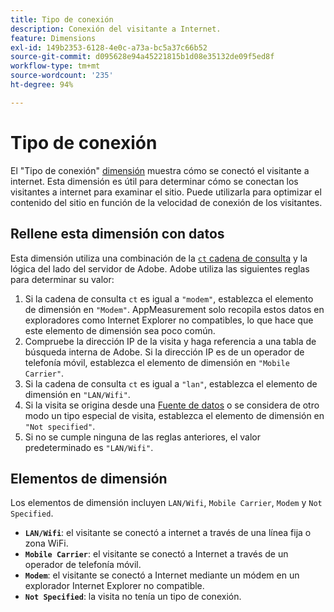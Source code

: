 ```yaml
---
title: Tipo de conexión
description: Conexión del visitante a Internet.
feature: Dimensions
exl-id: 149b2353-6128-4e0c-a73a-bc5a37c66b52
source-git-commit: d095628e94a45221815b1d08e35132de09f5ed8f
workflow-type: tm+mt
source-wordcount: '235'
ht-degree: 94%

---
```


# Tipo de conexión

El &quot;Tipo de conexión&quot; [dimensión](overview.md) muestra cómo se conectó el visitante a internet. Esta dimensión es útil para determinar cómo se conectan los visitantes a internet para examinar el sitio. Puede utilizarla para optimizar el contenido del sitio en función de la velocidad de conexión de los visitantes.

## Rellene esta dimensión con datos

Esta dimensión utiliza una combinación de la [`ct` cadena de consulta](/help/implement/validate/query-parameters.md) y la lógica del lado del servidor de Adobe. Adobe utiliza las siguientes reglas para determinar su valor:

1. Si la cadena de consulta `ct` es igual a `"modem"`, establezca el elemento de dimensión en `"Modem"`. AppMeasurement solo recopila estos datos en exploradores como Internet Explorer no compatibles, lo que hace que este elemento de dimensión sea poco común.
1. Compruebe la dirección IP de la visita y haga referencia a una tabla de búsqueda interna de Adobe. Si la dirección IP es de un operador de telefonía móvil, establezca el elemento de dimensión en `"Mobile Carrier"`.
1. Si la cadena de consulta `ct` es igual a `"lan"`, establezca el elemento de dimensión en `"LAN/Wifi"`.
1. Si la visita se origina desde una [Fuente de datos](/help/import/data-sources/overview.md) o se considera de otro modo un tipo especial de visita, establezca el elemento de dimensión en `"Not specified"`.
1. Si no se cumple ninguna de las reglas anteriores, el valor predeterminado es `"LAN/Wifi"`.

## Elementos de dimensión

Los elementos de dimensión incluyen `LAN/Wifi`, `Mobile Carrier`, `Modem` y `Not Specified`.

* **`LAN/Wifi`**: el visitante se conectó a internet a través de una línea fija o zona WiFi.
* **`Mobile Carrier`**: el visitante se conectó a Internet a través de un operador de telefonía móvil.
* **`Modem`**: el visitante se conectó a Internet mediante un módem en un explorador Internet Explorer no compatible.
* **`Not Specified`**: la visita no tenía un tipo de conexión.
